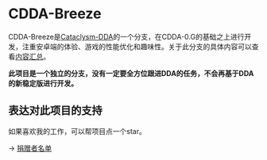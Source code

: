 # CDDA-Breeze

CDDA-Breeze是[Cataclysm-DDA](https://github.com/CleverRaven/Cataclysm-DDA)的一个分支，在CDDA-0.G的基础之上进行开发，注重安卓端的体验、游戏的性能优化和趣味性。关于此分支的具体内容可以查看[内容汇总](./doc/内容汇总.md)。

**此项目是一个独立的分支，没有一定要全方位跟进DDA的任务，不会再基于DDA的新稳定版进行开发。**

## 表达对此项目的支持

如果喜欢我的工作，可以帮项目点一个star。

-> [捐赠者名单](./文件存放/捐赠者名单.md)
